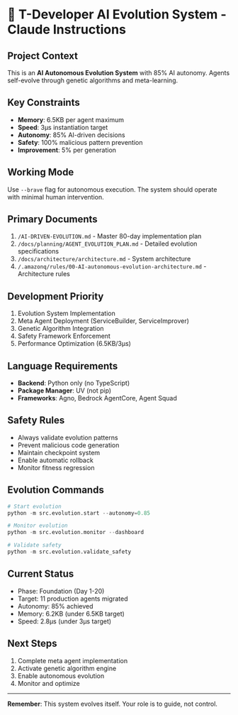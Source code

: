 # 🧬 T-Developer AI Evolution System - Claude Instructions

## Project Context
This is an **AI Autonomous Evolution System** with 85% AI autonomy. Agents self-evolve through genetic algorithms and meta-learning.

## Key Constraints
- **Memory**: 6.5KB per agent maximum
- **Speed**: 3μs instantiation target
- **Autonomy**: 85% AI-driven decisions
- **Safety**: 100% malicious pattern prevention
- **Improvement**: 5% per generation

## Working Mode
Use `--brave` flag for autonomous execution. The system should operate with minimal human intervention.

## Primary Documents
1. `/AI-DRIVEN-EVOLUTION.md` - Master 80-day implementation plan
2. `/docs/planning/AGENT_EVOLUTION_PLAN.md` - Detailed evolution specifications
3. `/docs/architecture/architecture.md` - System architecture
4. `/.amazonq/rules/00-AI-autonomous-evolution-architecture.md` - Architecture rules

## Development Priority
1. Evolution System Implementation
2. Meta Agent Deployment (ServiceBuilder, ServiceImprover)
3. Genetic Algorithm Integration
4. Safety Framework Enforcement
5. Performance Optimization (6.5KB/3μs)

## Language Requirements
- **Backend**: Python only (no TypeScript)
- **Package Manager**: UV (not pip)
- **Frameworks**: Agno, Bedrock AgentCore, Agent Squad

## Safety Rules
- Always validate evolution patterns
- Prevent malicious code generation
- Maintain checkpoint system
- Enable automatic rollback
- Monitor fitness regression

## Evolution Commands
```python
# Start evolution
python -m src.evolution.start --autonomy=0.85

# Monitor evolution
python -m src.evolution.monitor --dashboard

# Validate safety
python -m src.evolution.validate_safety
```

## Current Status
- Phase: Foundation (Day 1-20)
- Target: 11 production agents migrated
- Autonomy: 85% achieved
- Memory: 6.2KB (under 6.5KB target)
- Speed: 2.8μs (under 3μs target)

## Next Steps
1. Complete meta agent implementation
2. Activate genetic algorithm engine
3. Enable autonomous evolution
4. Monitor and optimize

---
**Remember**: This system evolves itself. Your role is to guide, not control.